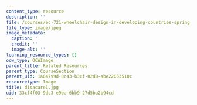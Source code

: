 ```yaml
---
content_type: resource
description: ''
file: /courses/ec-721-wheelchair-design-in-developing-countries-spring-2009/33cf4f039dc3e9ba6bb927d5ba2b94cd_disacare1.jpg
file_type: image/jpeg
image_metadata:
  caption: ''
  credit: ''
  image-alt: ''
learning_resource_types: []
ocw_type: OCWImage
parent_title: Related Resources
parent_type: CourseSection
parent_uid: 1a64799d-8c43-b3cf-02d8-abe22053510c
resourcetype: Image
title: disacare1.jpg
uid: 33cf4f03-9dc3-e9ba-6bb9-27d5ba2b94cd
---
```

